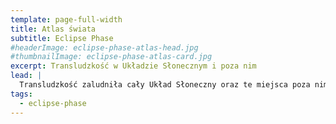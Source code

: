 ```yaml
---
template: page-full-width
title: Atlas świata 
subtitle: Eclipse Phase
#headerImage: eclipse-phase-atlas-head.jpg
#thumbnailImage: eclipse-phase-atlas-card.jpg
excerpt: Transludzkość w Układzie Słonecznym i poza nim
lead: |
  Transludzkość zaludniła cały Układ Słoneczny oraz te miejsca poza nim, które są dostępne przez Bramy Pandoriańskie
tags: 
  - eclipse-phase
---
```

